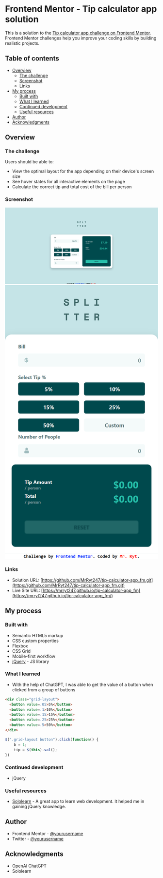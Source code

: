 # Frontend Mentor - Tip calculator app solution

This is a solution to the [Tip calculator app challenge on Frontend Mentor](https://www.frontendmentor.io/challenges/tip-calculator-app-ugJNGbJUX). Frontend Mentor challenges help you improve your coding skills by building realistic projects.

## Table of contents

- [Overview](#overview)
  - [The challenge](#the-challenge)
  - [Screenshot](#screenshot)
  - [Links](#links)
- [My process](#my-process)
  - [Built with](#built-with)
  - [What I learned](#what-i-learned)
  - [Continued development](#continued-development)
  - [Useful resources](#useful-resources)
- [Author](#author)
- [Acknowledgments](#acknowledgments)

## Overview

### The challenge

Users should be able to:

- View the optimal layout for the app depending on their device's screen size
- See hover states for all interactive elements on the page
- Calculate the correct tip and total cost of the bill per person

### Screenshot

![Desktop view](./design/Desktop%20view.jpeg)
![Mobile view](./design/Mobile%20view.png)

### Links

- Solution URL: [https://github.com/MrRyt247/tip-calculator-app_fm.git](https://github.com/MrRyt247/tip-calculator-app_fm.git)
- Live Site URL: [https://mrryt247.github.io/tip-calculator-app_fm](https://mrryt247.github.io/tip-calculator-app_fm/)

## My process

### Built with

- Semantic HTML5 markup
- CSS custom properties
- Flexbox
- CSS Grid
- Mobile-first workflow
- [jQuery](https://jquery.com/) - JS library

### What I learned

- With the help of ChatGPT, I was able to get the value of a button when clicked from a group of buttons

```html
<div class="grid-layout">
  <button value=.05>5%</button>
  <button value=.1>10%</button>
  <button value=.15>15%</button>
  <button value=.25>25%</button>
  <button value=.5>50%</button>
</div>
```

```js
$(".grid-layout button").click(function() {
    b = 1;
    tip = $(this).val();
})
```

### Continued development

- jQuery

### Useful resources

- [Sololearn](https://www.sololearn.com) - A great app to learn web development. It helped me in gaining jQuery knowledge.

## Author
- Frontend Mentor - [@yourusername](https://www.frontendmentor.io/profile/yourusername)
- Twitter - [@yourusername](https://www.twitter.com/yourusername)

## Acknowledgments

- OpenAI ChatGPT
- Sololearn

